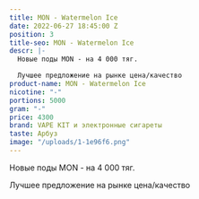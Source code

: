 ```yaml
---
title: MON - Watermelon Ice
date: 2022-06-27 18:45:00 Z
position: 3
title-seo: MON - Watermelon Ice
descr: |-
  Новые поды MON - на 4 000 тяг.

  Лучшее предложение на рынке цена/качество
product-name: MON - Watermelon Ice
nicotine: "-"
portions: 5000
gram: "-"
price: 4300
brand: VAPE KIT и электронные сигареты
taste: Арбуз
image: "/uploads/1-1e96f6.png"
---
```


Новые поды MON - на 4 000 тяг.

Лучшее предложение на рынке цена/качество